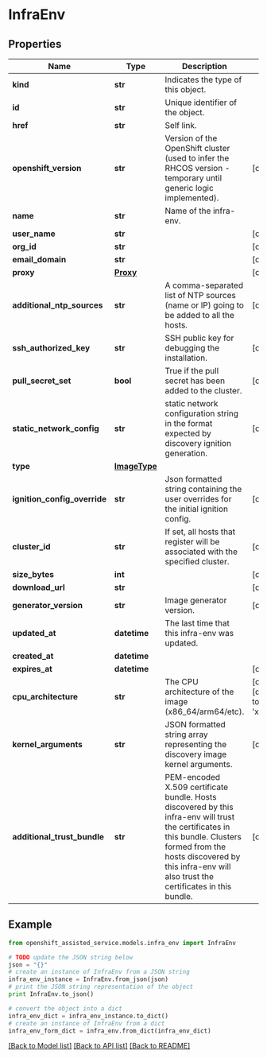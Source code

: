 # InfraEnv


## Properties
Name | Type | Description | Notes
------------ | ------------- | ------------- | -------------
**kind** | **str** | Indicates the type of this object. | 
**id** | **str** | Unique identifier of the object. | 
**href** | **str** | Self link. | 
**openshift_version** | **str** | Version of the OpenShift cluster (used to infer the RHCOS version - temporary until generic logic implemented). | [optional] 
**name** | **str** | Name of the infra-env. | 
**user_name** | **str** |  | [optional] 
**org_id** | **str** |  | [optional] 
**email_domain** | **str** |  | [optional] 
**proxy** | [**Proxy**](Proxy.md) |  | [optional] 
**additional_ntp_sources** | **str** | A comma-separated list of NTP sources (name or IP) going to be added to all the hosts. | [optional] 
**ssh_authorized_key** | **str** | SSH public key for debugging the installation. | [optional] 
**pull_secret_set** | **bool** | True if the pull secret has been added to the cluster. | [optional] 
**static_network_config** | **str** | static network configuration string in the format expected by discovery ignition generation. | [optional] 
**type** | [**ImageType**](ImageType.md) |  | 
**ignition_config_override** | **str** | Json formatted string containing the user overrides for the initial ignition config. | [optional] 
**cluster_id** | **str** | If set, all hosts that register will be associated with the specified cluster. | [optional] 
**size_bytes** | **int** |  | [optional] 
**download_url** | **str** |  | [optional] 
**generator_version** | **str** | Image generator version. | [optional] 
**updated_at** | **datetime** | The last time that this infra-env was updated. | 
**created_at** | **datetime** |  | 
**expires_at** | **datetime** |  | [optional] 
**cpu_architecture** | **str** | The CPU architecture of the image (x86_64/arm64/etc). | [optional] [default to 'x86_64']
**kernel_arguments** | **str** | JSON formatted string array representing the discovery image kernel arguments. | [optional] 
**additional_trust_bundle** | **str** | PEM-encoded X.509 certificate bundle. Hosts discovered by this infra-env will trust the certificates in this bundle. Clusters formed from the hosts discovered by this infra-env will also trust the certificates in this bundle. | [optional] 

## Example

```python
from openshift_assisted_service.models.infra_env import InfraEnv

# TODO update the JSON string below
json = "{}"
# create an instance of InfraEnv from a JSON string
infra_env_instance = InfraEnv.from_json(json)
# print the JSON string representation of the object
print InfraEnv.to_json()

# convert the object into a dict
infra_env_dict = infra_env_instance.to_dict()
# create an instance of InfraEnv from a dict
infra_env_form_dict = infra_env.from_dict(infra_env_dict)
```
[[Back to Model list]](../README.md#documentation-for-models) [[Back to API list]](../README.md#documentation-for-api-endpoints) [[Back to README]](../README.md)


